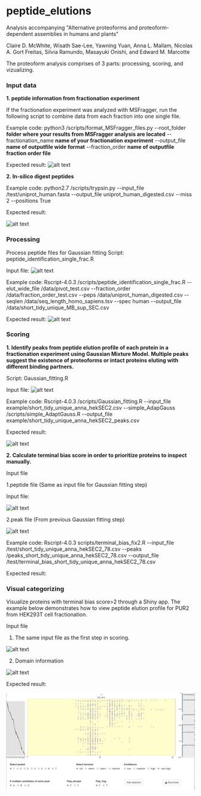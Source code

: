 # peptide_elutions

Analysis accompanying "Alternative proteoforms and proteoform-dependent assemblies in humans and plants"

Claire D. McWhite, Wisath Sae-Lee, Yawning Yuan, Anna L. Mallam, 
Nicolas A. Gort Freitas, Silvia Ramundo, Masayuki Onishi, and Edward M. Marcotte


The proteoform analysis comprises of 3 parts: processing, scoring, and vizualizing.  

### Input data
**1. peptide information from fractionation experiment**<Enter>
	
If the fractionation experiment was analyzed with MSFragger, run the following script to combine data from each fraction into one single file.<Enter> 

Example code: python3 /scripts/format_MSFragger_files.py --root_folder **folder where your results from MSFragger analysis are located** --fractionation_name **name of your fractionation experiment** --output_file **name of outputfile wide format** --fraction_order **name of outputfile fraction order file**

Expected result:<Enter> 
![alt text](https://user-images.githubusercontent.com/32718019/187560693-c5e8851d-a7cc-4705-bf01-0b6e575f1673.png)
	
**2. In-silico digest peptides**
	
Example code: python2.7 /scripts/trypsin.py --input_file /test/uniprot_human.fasta --output_file uniprot_human_digested.csv --miss 2 --positions True
	
Expected result:<Enter>
	
![alt text](https://user-images.githubusercontent.com/32718019/188028137-ccdc1511-13e7-40ff-883f-f5075daf1ed1.png)



### Processing
Process peptide files for Gaussian fitting 
Script: peptide_identification_single_frac.R <Enter> 

Input file: <Enter> 
![alt text](https://user-images.githubusercontent.com/32718019/187560693-c5e8851d-a7cc-4705-bf01-0b6e575f1673.png)

Example code: Rscript-4.0.3 /scripts/peptide_identification_single_frac.R --elut_wide_file /data/pivot_test.csv --fraction_order /data/fraction_order_test.csv --peps /data/uniprot_human_digested.csv --seqlen /data/seq_length_homo_sapiens.tsv --spec human --output_file /data/short_tidy_unique_MB_sup_SEC.csv  

Expected result:<Enter> 
![alt text](https://user-images.githubusercontent.com/32718019/187561244-b0e6ed26-6e5c-4f65-ab26-d1386462185d.png)


### Scoring
**1. Identify peaks from peptide elution profile of each protein in a fractionation experiment using Gaussian Mixture Model. Multiple peaks suggest the existence of proteoforms or intact proteins eluting with different binding partners.** <Enter> 
	
Script: Gaussian_fitting.R <Enter> 
	
Input file: <Enter> 
![alt text](https://user-images.githubusercontent.com/32718019/186778488-8172fdfc-f8d8-400b-89ac-76dec4752308.png) <Enter> 

Example code: Rscript-4.0.3 /scripts/Gaussian_fitting.R --input_file example/short_tidy_unique_anna_hekSEC2.csv --simple_AdapGauss /scripts/simple_AdaptGauss.R --output_file example/short_tidy_unique_anna_hekSEC2_peaks.csv <Enter> 

Expected result:<Enter> 
	
![alt text](https://user-images.githubusercontent.com/32718019/186778945-6d2824fb-8350-4787-825d-6908834f9f9a.png)

**2. Calculate terminal bias score in order to prioritize proteins to inspect manually.**

Input file 

1.peptide file (Same as input file for Gaussian fitting step)

Input file: <Enter> 
	
![alt text](https://user-images.githubusercontent.com/32718019/186778488-8172fdfc-f8d8-400b-89ac-76dec4752308.png) <Enter> 

2.peak file (From previous Gaussian fitting step)
	
![alt text](https://user-images.githubusercontent.com/32718019/186778945-6d2824fb-8350-4787-825d-6908834f9f9a.png)

Example code: Rscript-4.0.3 scripts/terminal_bias_fix2.R --input_file /test/short_tidy_unique_anna_hekSEC2_78.csv --peaks /peaks_short_tidy_unique_anna_hekSEC2_78.csv --output_file /test/terminal_bias_short_tidy_unique_anna_hekSEC2_78.csv <Enter>

Expected result:<Enter> 



### Visual categorizing

Visualize proteins with terminal bias score>2 through a Shiny app. The example below demonstrates how to view peptide elution profile for PUR2 from HEK293T cell fractionation.
	
Input file 
1. The same input file as the first step in scoring.
	
![alt text](https://user-images.githubusercontent.com/32718019/186778488-8172fdfc-f8d8-400b-89ac-76dec4752308.png) <Enter> 
	
2. Domain information
	
![alt text](https://user-images.githubusercontent.com/32718019/188288836-550608be-d1a2-405c-982b-19b7508fe2cc.png)

Expected result:<Enter> 

![My Image](example_files/PUR2_elution_viewer.jpg)
